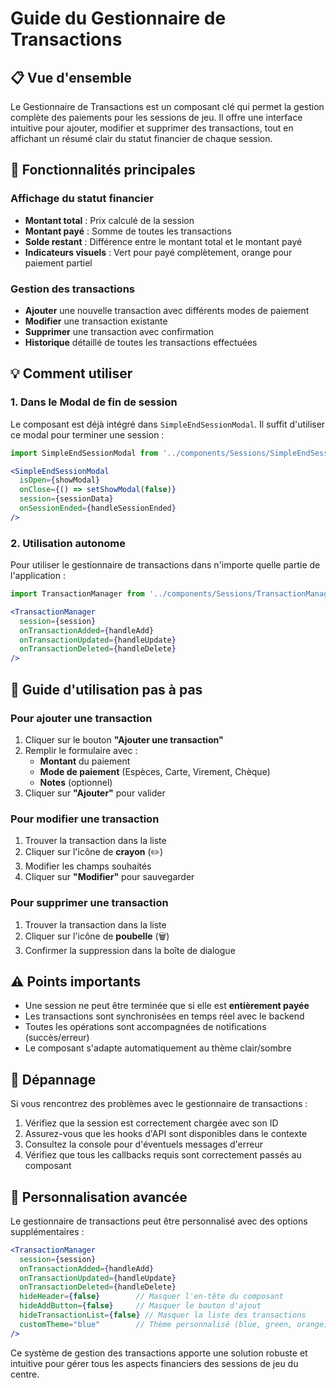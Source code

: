 # Guide du Gestionnaire de Transactions

## 📋 Vue d'ensemble

Le Gestionnaire de Transactions est un composant clé qui permet la gestion complète des paiements pour les sessions de jeu. Il offre une interface intuitive pour ajouter, modifier et supprimer des transactions, tout en affichant un résumé clair du statut financier de chaque session.

## 🚀 Fonctionnalités principales

### Affichage du statut financier

- **Montant total** : Prix calculé de la session
- **Montant payé** : Somme de toutes les transactions
- **Solde restant** : Différence entre le montant total et le montant payé
- **Indicateurs visuels** : Vert pour payé complètement, orange pour paiement partiel

### Gestion des transactions

- **Ajouter** une nouvelle transaction avec différents modes de paiement
- **Modifier** une transaction existante
- **Supprimer** une transaction avec confirmation
- **Historique** détaillé de toutes les transactions effectuées

## 💡 Comment utiliser

### 1. Dans le Modal de fin de session

Le composant est déjà intégré dans `SimpleEndSessionModal`. Il suffit d'utiliser ce modal pour terminer une session :

```jsx
import SimpleEndSessionModal from '../components/Sessions/SimpleEndSessionModal';

<SimpleEndSessionModal
  isOpen={showModal}
  onClose={() => setShowModal(false)}
  session={sessionData}
  onSessionEnded={handleSessionEnded}
/>
```

### 2. Utilisation autonome

Pour utiliser le gestionnaire de transactions dans n'importe quelle partie de l'application :

```jsx
import TransactionManager from '../components/Sessions/TransactionManager';

<TransactionManager
  session={session}
  onTransactionAdded={handleAdd}
  onTransactionUpdated={handleUpdate}
  onTransactionDeleted={handleDelete}
/>
```

## 📝 Guide d'utilisation pas à pas

### Pour ajouter une transaction

1. Cliquer sur le bouton **"Ajouter une transaction"**
2. Remplir le formulaire avec :
   - **Montant** du paiement
   - **Mode de paiement** (Espèces, Carte, Virement, Chèque)
   - **Notes** (optionnel)
3. Cliquer sur **"Ajouter"** pour valider

### Pour modifier une transaction

1. Trouver la transaction dans la liste
2. Cliquer sur l'icône de **crayon** (✏️)
3. Modifier les champs souhaités
4. Cliquer sur **"Modifier"** pour sauvegarder

### Pour supprimer une transaction

1. Trouver la transaction dans la liste
2. Cliquer sur l'icône de **poubelle** (🗑️)
3. Confirmer la suppression dans la boîte de dialogue

## ⚠️ Points importants

- Une session ne peut être terminée que si elle est **entièrement payée**
- Les transactions sont synchronisées en temps réel avec le backend
- Toutes les opérations sont accompagnées de notifications (succès/erreur)
- Le composant s'adapte automatiquement au thème clair/sombre

## 🧪 Dépannage

Si vous rencontrez des problèmes avec le gestionnaire de transactions :

1. Vérifiez que la session est correctement chargée avec son ID
2. Assurez-vous que les hooks d'API sont disponibles dans le contexte
3. Consultez la console pour d'éventuels messages d'erreur
4. Vérifiez que tous les callbacks requis sont correctement passés au composant

## 🔧 Personnalisation avancée

Le gestionnaire de transactions peut être personnalisé avec des options supplémentaires :

```jsx
<TransactionManager
  session={session}
  onTransactionAdded={handleAdd}
  onTransactionUpdated={handleUpdate}
  onTransactionDeleted={handleDelete}
  hideHeader={false}        // Masquer l'en-tête du composant
  hideAddButton={false}     // Masquer le bouton d'ajout
  hideTransactionList={false} // Masquer la liste des transactions
  customTheme="blue"        // Thème personnalisé (blue, green, orange)
/>
```

Ce système de gestion des transactions apporte une solution robuste et intuitive pour gérer tous les aspects financiers des sessions de jeu du centre.
